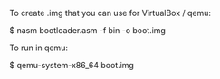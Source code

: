 To create .img that you can use for VirtualBox / qemu:


$ nasm bootloader.asm -f bin -o boot.img


To run in qemu:


$ qemu-system-x86_64 boot.img